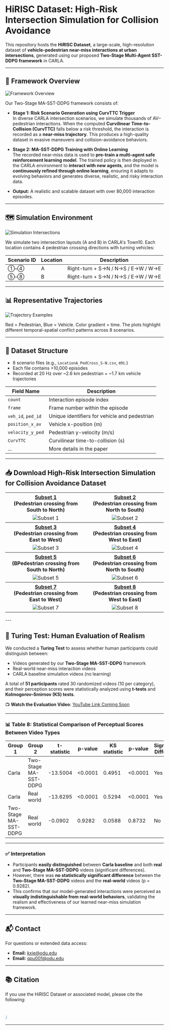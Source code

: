 # HiRISC Dataset: High-Risk Intersection Simulation for Collision Avoidance

This repository hosts the **HiRISC Dataset**, a large-scale, high-resolution dataset of **vehicle-pedestrian near-miss interactions at urban intersections**, generated using our proposed **Two-Stage Multi-Agent SST-DDPG framework** in CARLA.

---

## 🧠 Framework Overview

![Framework Overview](https://github.com/Qpu523/HiRISC-Dataset/blob/7ac52fe8a27fbb071942795e77c5461db8f661d2/Config/Picture11.png)

Our Two-Stage MA-SST-DDPG framework consists of:

- **Stage 1: Risk Scenario Generation using CurvTTC Trigger**  
  In diverse CARLA intersection scenarios, we simulate thousands of AV–pedestrian interactions. When the computed **Curvilinear Time-to-Collision (CurvTTC)** falls below a risk threshold, the interaction is recorded as a **near-miss trajectory**. This produces a high-quality dataset in evasive maneuvers and collision-avoidance behaviors.

- **Stage 2: MA-SST-DDPG Training with Online Learning**  
  The recorded near-miss data is used to **pre-train a multi-agent safe reinforcement learning model**. The trained policy is then deployed in the CARLA environment to **interact with new agents**, and the model is **continuously refined through online learning**, ensuring it adapts to evolving behaviors and generates diverse, realistic, and risky interaction data.
- **Output:** A realistic and scalable dataset with over 80,000 interaction episodes.

---

## 🗺 Simulation Environment

![Simulation Intersections](https://github.com/Qpu523/HiRISC-Dataset/blob/7ac52fe8a27fbb071942795e77c5461db8f661d2/Config/Picture22.png)

We simulate two intersection layouts (A and B) in CARLA's Town10. Each location contains 4 pedestrian crossing directions with turning vehicles:

| Scenario ID | Location | Description                                |
|-------------|----------|--------------------------------------------|
| ①–④         | A        | Right-turn + S→N / N→S / E→W / W→E         |
| ⑤–⑧         | B        | Right-turn + S→N / N→S / E→W / W→E         |


---

## 📊 Representative Trajectories

![Trajectory Examples](https://github.com/Qpu523/HiRISC-Dataset/blob/7ac52fe8a27fbb071942795e77c5461db8f661d2/Config/Picture33.png)

Red = Pedestrian, Blue = Vehicle. Color gradient = time. The plots highlight different temporal-spatial conflict patterns across 8 scenarios.

---

## 📁 Dataset Structure

- 8 scenario files (e.g., `LocationA_PedCross_S-N.csv`, etc.)
- Each file contains >10,000 episodes
- Recorded at 20 Hz over ~2.6 km pedestrian + ~1.7 km vehicle trajectories

| Field Name         | Description                                 |
|--------------------|---------------------------------------------|
| `count`            | Interaction episode index                   |
| `frame`            | Frame number within the episode             |
| `veh_id`, `ped_id` | Unique identifiers for vehicle and pedestrian |
| `position_x_av`    | Vehicle x-position (m)                      |
| `velocity_y_ped`   | Pedestrian y-velocity (m/s)                 |
| `CurvTTC`          | Curvilinear time-to-collision (s)           |
| ...                | More details in the paper                   |

---

## 📥 Download High-Risk Intersection Simulation for Collision Avoidance Dataset

<table>
<tr>
<th><a href="https://1drv.ms/f/c/your-link-1">Subset 1<br></a>(Pedestrian crossing from South to North)</th>
<th><a href="https://1drv.ms/f/c/your-link-2">Subset 2<br></a>(Pedestrian crossing from North to South)</th>
</tr>
<tr>
<td align="center"><img src="https://github.com/Qpu523/HiRISC-Dataset/blob/e5532840771f062f3f88ca2029b0ff375d10c609/Config/1.png" alt="Subset 1" /></td>
<td align="center"><img src="https://github.com/Qpu523/HiRISC-Dataset/blob/e5532840771f062f3f88ca2029b0ff375d10c609/Config/2.png" alt="Subset 2" /></td>
</tr>

<tr>
<th><a href="https://1drv.ms/f/c/your-link-3">Subset 3<br></a>(Pedestrian crossing from East to West)</th>
<th><a href="https://1drv.ms/f/c/your-link-4">Subset 4<br></a>(Pedestrian crossing from West to East)</th>
</tr>
<tr>
<td align="center"><img src="https://github.com/Qpu523/HiRISC-Dataset/blob/e5532840771f062f3f88ca2029b0ff375d10c609/Config/3.png" alt="Subset 3" /></td>
<td align="center"><img src="https://github.com/Qpu523/HiRISC-Dataset/blob/e5532840771f062f3f88ca2029b0ff375d10c609/Config/4.png" alt="Subset 4" /></td>
</tr>

<tr>
<th><a href="https://1drv.ms/f/c/your-link-5">Subset 5<br></a>(BPedestrian crossing from South to North)</th>
<th><a href="https://1drv.ms/f/c/your-link-6">Subset 6<br></a>(Pedestrian crossing from North to South)</th>
</tr>
<tr>
<td align="center"><img src="https://github.com/Qpu523/HiRISC-Dataset/blob/e5532840771f062f3f88ca2029b0ff375d10c609/Config/5.png" alt="Subset 5" /></td>
<td align="center"><img src="https://github.com/Qpu523/HiRISC-Dataset/blob/e5532840771f062f3f88ca2029b0ff375d10c609/Config/6.png" alt="Subset 6" /></td>
</tr>

<tr>
<th><a href="https://1drv.ms/f/c/your-link-7">Subset 7<br></a>(Pedestrian crossing from East to West)</th>
<th><a href="https://1drv.ms/f/c/your-link-8">Subset 8<br></a>(Pedestrian crossing from West to East)</th>
</tr>
<tr>
<td align="center"><img src="https://github.com/Qpu523/HiRISC-Dataset/blob/e5532840771f062f3f88ca2029b0ff375d10c609/Config/7.png" alt="Subset 7" /></td>
<td align="center"><img src="https://github.com/Qpu523/HiRISC-Dataset/blob/e5532840771f062f3f88ca2029b0ff375d10c609/Config/8.png" alt="Subset 8" /></td>
</tr>

</table>
---


## 🎯 Turing Test: Human Evaluation of Realism

We conducted a **Turing Test** to assess whether human participants could distinguish between:

- Videos generated by our **Two-Stage MA-SST-DDPG** framework
- Real-world near-miss interaction videos
- CARLA baseline simulation videos (no learning)

A total of **51 participants** rated 30 randomized videos (10 per category), and their perception scores were statistically analyzed using **t-tests** and **Kolmogorov–Smirnov (KS) tests**.

📺 **Watch the Evaluation Video**: [YouTube Link Coming Soon](https://www.youtube.com/watch?v=YOUR_VIDEO_ID)

---

### 📊 Table 8: Statistical Comparison of Perceptual Scores Between Video Types

| **Group 1**           | **Group 2**             | **t-statistic** | **p-value** | **KS statistic** | **p-value** | **Significant Difference** |
|-----------------------|-------------------------|------------------|-------------|------------------|-------------|-----------------------------|
| Carla                 | Two-Stage MA-SST-DDPG   | -13.5004         | <0.0001     | 0.4951           | <0.0001     | Yes                         |
| Carla                 | Real world              | -13.6295         | <0.0001     | 0.5294           | <0.0001     | Yes                         |
| Two-Stage MA-SST-DDPG | Real world              | -0.0902          | 0.9282      | 0.0588           | 0.8732      | No                          |

---

### ✅ Interpretation

- Participants **easily distinguished** between **Carla baseline** and both **real** and **Two-Stage MA-SST-DDPG** videos (significant differences).
- However, there was **no statistically significant difference** between the **Two-Stage MA-SST-DDPG** videos and the **real-world** videos (p = 0.9282).
- This confirms that our model-generated interactions were perceived as **visually indistinguishable from real-world behaviors**, validating the realism and effectiveness of our learned near-miss simulation framework.


---

## 📬 Contact

For questions or extended data access:

- **Email:** kxie@odu.edu
- **Email:** qpu001@odu.edu
---



## 📚 Citation

If you use the HiRISC Dataset or associated model, please cite the following:

```bibtex


}
```

---


